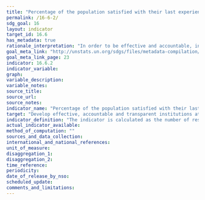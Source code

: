 ```yaml
---
title: "Percentage of the population satisfied with their last experience of public services"
permalink: /16-6-2/
sdg_goal: 16
layout: indicator
target_id: 16.6
has_metadata: true
rationale_interpretation: "In order to be effective and accountable, intuitions must be responsive to the needs of the population. This indicator will require the use of perception-based population surveys and will collect relevant data on the lived experience of individuals seeking access to and obtaining basic public services, such as health care, education, water and sanitation, as well as services provided by the police and judicial system."
goal_meta_link: "http://unstats.un.org/sdgs/files/metadata-compilation/Metadata-Goal-16.pdf"
goal_meta_link_page: 23
indicator: 16.6.2
indicator_variable: 
graph: 
variable_description: 
variable_notes: 
source_title: 
source_url: 
source_notes: 
indicator_name: "Percentage of the population satisfied with their last experience of public services"
target: "Develop effective, accountable and transparent institutions at all levels."
indicator_definition: "The indicator is calculated as the number of respondents replying that they were satisfied or very satisfied with their last experience of accessing a public service divided by the total number of respondents. The data may be weighted to reflect the general population."
actual_indicator_available: 
method_of_computation: ""
sources_and_data_collection: 
international_and_national_references: 
unit_of_measure: 
disaggregation_1: 
disaggregation_2: 
time_reference: 
periodicity: 
date_of_release_by_nso: 
scheduled_update: 
comments_and_limitations: 
---
```


